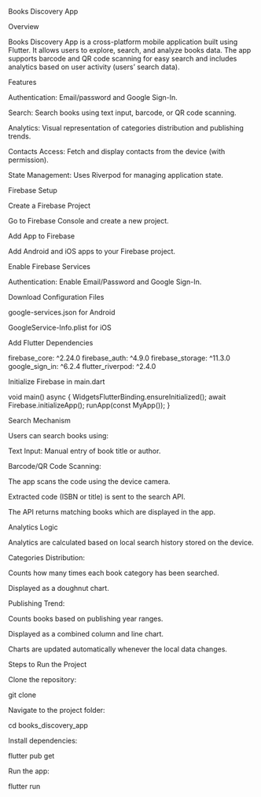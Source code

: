 Books Discovery App


Overview

Books Discovery App is a cross-platform mobile application built using Flutter. It allows users to explore, search, and analyze books data. The app supports barcode and QR code scanning for easy search and includes analytics based on user activity (users’ search data).



Features

Authentication: Email/password and Google Sign-In.

Search: Search books using text input, barcode, or QR code scanning.

Analytics: Visual representation of categories distribution and publishing trends.

Contacts Access: Fetch and display contacts from the device (with permission).

State Management: Uses Riverpod for managing application state.



Firebase Setup

Create a Firebase Project

Go to Firebase Console
 and create a new project.

Add App to Firebase

Add Android and iOS apps to your Firebase project.

Enable Firebase Services

Authentication: Enable Email/Password and Google Sign-In.

Download Configuration Files

google-services.json for Android

GoogleService-Info.plist for iOS

Add Flutter Dependencies

firebase_core: ^2.24.0
firebase_auth: ^4.9.0
firebase_storage: ^11.3.0
google_sign_in: ^6.2.4
flutter_riverpod: ^2.4.0


Initialize Firebase in main.dart

void main() async {
  WidgetsFlutterBinding.ensureInitialized();
  await Firebase.initializeApp();
  runApp(const MyApp());
}



Search Mechanism

Users can search books using:

Text Input: Manual entry of book title or author.

Barcode/QR Code Scanning:

The app scans the code using the device camera.

Extracted code (ISBN or title) is sent to the search API.

The API returns matching books which are displayed in the app.



Analytics Logic

Analytics are calculated based on local search history stored on the device.

Categories Distribution:

Counts how many times each book category has been searched.

Displayed as a doughnut chart.



Publishing Trend:

Counts books based on publishing year ranges.

Displayed as a combined column and line chart.

Charts are updated automatically whenever the local data changes.



Steps to Run the Project

Clone the repository:

git clone <repo-url>


Navigate to the project folder:

cd books_discovery_app


Install dependencies:

flutter pub get


Run the app:

flutter run
